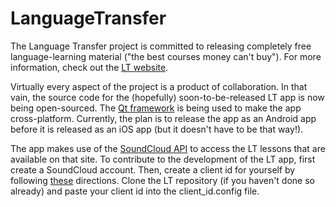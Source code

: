 # LanguageTransfer

The Language Transfer project is committed to releasing completely free language-learning material ("the best courses money can't buy"). For more information, check out the [LT website](http://www.languagetransfer.org/).

Virtually every aspect of the project is a product of collaboration. In that vain, the source code for the (hopefully) soon-to-be-released LT app is now being open-sourced. The [Qt framework](http://www.qt.io/) is being used to make the app cross-platform. Currently, the plan is to release the app as an Android app before it is released as an iOS app (but it doesn't have to be that way!).

The app makes use of the [SoundCloud API](https://developers.soundcloud.com/docs/api/reference) to access the LT lessons that are available on that site. To contribute to the development of the LT app, first create a SoundCloud account. Then, create a client id for yourself by following [these](https://auth0.com/docs/connections/social/soundcloud) directions. Clone the LT repository (if you haven't done so already) and paste your client id into the client_id.config file.
